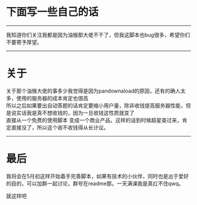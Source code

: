 # 下面写一些自己的话   
****
我知道你们关注我都是因为油猴那大佬不干了，但我这脚本也bug很多，希望你们不要寄予厚望。
****
# 关于   

关于那个油猴大佬的事多少我觉得是因为pandownaload的原因，还有的确人太多，使用的服务器的成本肯定也很高   
所以之后如果要出自动答题的话肯定要缩小用户量，除非收钱提高服务器性能，但是说实话我是真不想收钱的，因为一旦收钱这性质就变了   
直接从一个免费的使用脚本 变成一个商业产品，这样的话到时候超星查过来，肯定直接没了，所以这个收不收钱得从长计议。

****
# 最后   
我将会在5月初这样开始着手完善脚本，如果有技术的小伙伴，同时也是出于爱好的目的，可以加群一起讨论，群号在readme那。一天满课我是真扛不住qwq。

就这样吧
